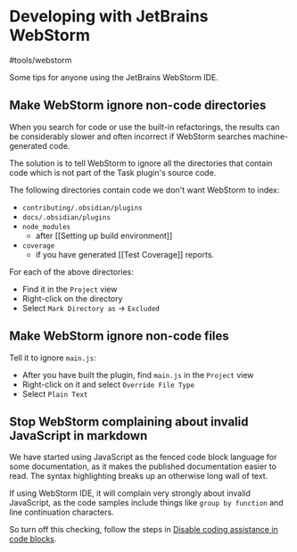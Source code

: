 # Developing with JetBrains WebStorm

<span class="related-pages">#tools/webstorm</span>

Some tips for anyone using the JetBrains WebStorm IDE.

## Make WebStorm ignore non-code directories

When you search for code or use the built-in refactorings, the results can be considerably slower and often incorrect if WebStorm searches machine-generated code.

The solution is to tell WebStorm to ignore all the directories that contain code which is not part of the Task plugin's source code.

The following directories contain code we don't want WebStorm to index:

- `contributing/.obsidian/plugins`
- `docs/.obsidian/plugins`
- `node_modules`
  - after [[Setting up build environment]]
- `coverage`
  - if you have generated [[Test Coverage]] reports.

For each of the above directories:

- Find it in the `Project` view
- Right-click on the directory
- Select `Mark Directory as` -> `Excluded`

## Make WebStorm ignore non-code files

Tell it to ignore `main.js`:

- After you have built the plugin, find `main.js` in the `Project` view
- Right-click on it and select `Override File Type`
- Select `Plain Text`

## Stop WebStorm complaining about invalid JavaScript in markdown

We have started using JavaScript as the fenced code block language for some documentation, as it makes the published documentation easier to read. The syntax highlighting breaks up an otherwise long wall of text.  

If using WebStorm IDE, it will complain very strongly about invalid JavaScript, as the code samples include things like `group by function` and line continuation characters.

So turn off this checking, follow the steps in [Disable coding assistance in code blocks](https://www.jetbrains.com/help/webstorm/markdown.html#disable-injection-in-code-blocks).
